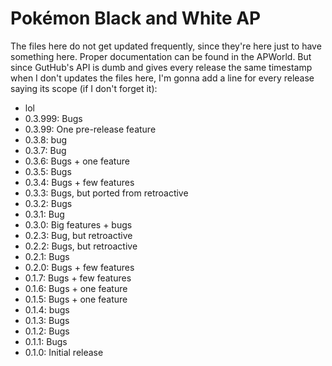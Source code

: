 # Pokémon Black and White AP

The files here do not get updated frequently, since they're here just to have something here. Proper documentation can be found in the APWorld.
But since GutHub's API is dumb and gives every release the same timestamp when I don't updates the files here, I'm gonna add a line for every release saying its scope (if I don't forget it):

- lol
- 0.3.999: Bugs
- 0.3.99: One pre-release feature
- 0.3.8: bug
- 0.3.7: Bug
- 0.3.6: Bugs + one feature
- 0.3.5: Bugs
- 0.3.4: Bugs + few features
- 0.3.3: Bugs, but ported from retroactive
- 0.3.2: Bugs
- 0.3.1: Bug
- 0.3.0: Big features + bugs
- 0.2.3: Bug, but retroactive
- 0.2.2: Bugs, but retroactive
- 0.2.1: Bugs
- 0.2.0: Bugs + few features
- 0.1.7: Bugs + few features
- 0.1.6: Bugs + one feature
- 0.1.5: Bugs + one feature
- 0.1.4: bugs
- 0.1.3: Bugs
- 0.1.2: Bugs
- 0.1.1: Bugs
- 0.1.0: Initial release
